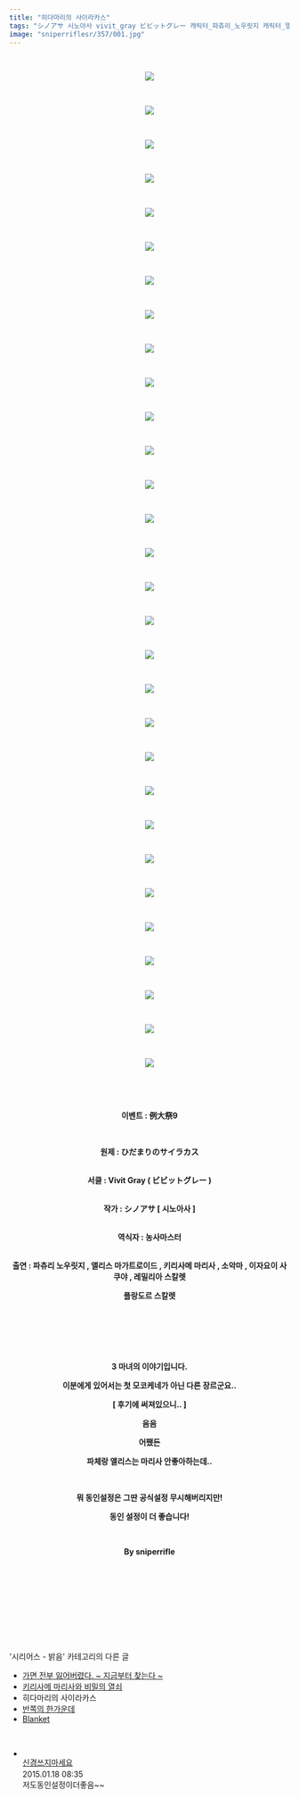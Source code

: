 ```yaml
---
title: "히다마리의 사이라카스"
tags: "シノアサ 시노아사 vivit_gray ビビットグレー 캐릭터_파츄리_노우릿지 캐릭터_앨리스_마가트로이드 캐릭터_키리사메_마리사 캐릭터_소악마 캐릭터_이자요이_사쿠야 캐릭터_레밀리아_스칼렛 캐릭터_플랑도르_스칼렛 이벤트_例大祭9 시리어스_밝음"
image: "sniperriflesr/357/001.jpg"
---
```

<div class="article">
<p style="TEXT-ALIGN: center"> </p>
<p style="TEXT-ALIGN: center"><img src="{{ site.nasurl }}/sniperriflesr/357/001.jpg"/></p>
<p style="TEXT-ALIGN: center"> </p>
<p style="TEXT-ALIGN: center"><img src="{{ site.nasurl }}/sniperriflesr/357/002.jpg"/></p>
<p style="TEXT-ALIGN: center"> </p>
<p style="TEXT-ALIGN: center"><img src="{{ site.nasurl }}/sniperriflesr/357/003.jpg"/></p>
<p style="TEXT-ALIGN: center"> </p>
<p style="TEXT-ALIGN: center"><img src="{{ site.nasurl }}/sniperriflesr/357/004.jpg"/></p>
<p style="TEXT-ALIGN: center"> </p>
<p style="TEXT-ALIGN: center"><img src="{{ site.nasurl }}/sniperriflesr/357/005.jpg"/></p>
<p style="TEXT-ALIGN: center"> </p>
<p style="TEXT-ALIGN: center"><img src="{{ site.nasurl }}/sniperriflesr/357/006.jpg"/></p>
<p style="TEXT-ALIGN: center"> </p>
<p style="TEXT-ALIGN: center"><img src="{{ site.nasurl }}/sniperriflesr/357/007.jpg"/></p>
<p style="TEXT-ALIGN: center"> </p>
<p style="TEXT-ALIGN: center"><img src="{{ site.nasurl }}/sniperriflesr/357/008.jpg"/></p>
<p style="TEXT-ALIGN: center"> </p>
<p style="TEXT-ALIGN: center"><img src="{{ site.nasurl }}/sniperriflesr/357/009.jpg"/></p>
<p style="TEXT-ALIGN: center"> </p>
<p style="TEXT-ALIGN: center"><img src="{{ site.nasurl }}/sniperriflesr/357/010.jpg"/></p>
<p style="TEXT-ALIGN: center"> </p>
<p style="TEXT-ALIGN: center"><img src="{{ site.nasurl }}/sniperriflesr/357/011.jpg"/></p>
<p style="TEXT-ALIGN: center"> </p>
<p style="TEXT-ALIGN: center"><img src="{{ site.nasurl }}/sniperriflesr/357/012.jpg"/></p>
<p style="TEXT-ALIGN: center"> </p>
<p style="TEXT-ALIGN: center"><img src="{{ site.nasurl }}/sniperriflesr/357/013.jpg"/></p>
<p style="TEXT-ALIGN: center"> </p>
<p style="TEXT-ALIGN: center"><img src="{{ site.nasurl }}/sniperriflesr/357/014.jpg"/></p>
<p style="TEXT-ALIGN: center"> </p>
<p style="TEXT-ALIGN: center"><img src="{{ site.nasurl }}/sniperriflesr/357/015.jpg"/></p>
<p style="TEXT-ALIGN: center"> </p>
<p style="TEXT-ALIGN: center"><img src="{{ site.nasurl }}/sniperriflesr/357/016.jpg"/></p>
<p style="TEXT-ALIGN: center"> </p>
<p style="TEXT-ALIGN: center"><img src="{{ site.nasurl }}/sniperriflesr/357/017.jpg"/></p>
<p style="TEXT-ALIGN: center"> </p>
<p style="TEXT-ALIGN: center"><img src="{{ site.nasurl }}/sniperriflesr/357/018.jpg"/></p>
<p style="TEXT-ALIGN: center"> </p>
<p style="TEXT-ALIGN: center"><img src="{{ site.nasurl }}/sniperriflesr/357/019.jpg"/></p>
<p style="TEXT-ALIGN: center"> </p>
<p style="TEXT-ALIGN: center"><img src="{{ site.nasurl }}/sniperriflesr/357/020.jpg"/></p>
<p style="TEXT-ALIGN: center"> </p>
<p style="TEXT-ALIGN: center"><img src="{{ site.nasurl }}/sniperriflesr/357/021.jpg"/></p>
<p style="TEXT-ALIGN: center"> </p>
<p style="TEXT-ALIGN: center"><img src="{{ site.nasurl }}/sniperriflesr/357/022.jpg"/></p>
<p style="TEXT-ALIGN: center"> </p>
<p style="TEXT-ALIGN: center"><img src="{{ site.nasurl }}/sniperriflesr/357/023.jpg"/></p>
<p style="TEXT-ALIGN: center"> </p>
<p style="TEXT-ALIGN: center"><img src="{{ site.nasurl }}/sniperriflesr/357/024.jpg"/></p>
<p style="TEXT-ALIGN: center"> </p>
<p style="TEXT-ALIGN: center"><img src="{{ site.nasurl }}/sniperriflesr/357/025.jpg"/></p>
<p style="TEXT-ALIGN: center"> </p>
<p style="TEXT-ALIGN: center"><img src="{{ site.nasurl }}/sniperriflesr/357/026.jpg"/></p>
<p style="TEXT-ALIGN: center"> </p>
<p style="TEXT-ALIGN: center"><img src="{{ site.nasurl }}/sniperriflesr/357/027.jpg"/></p>
<p style="TEXT-ALIGN: center"> </p>
<p style="TEXT-ALIGN: center"><img src="{{ site.nasurl }}/sniperriflesr/357/028.jpg"/></p>
<p style="TEXT-ALIGN: center"> </p>
<p style="TEXT-ALIGN: center"><img src="{{ site.nasurl }}/sniperriflesr/357/029.jpg"/></p>
<p style="TEXT-ALIGN: center"> </p>
<p style="TEXT-ALIGN: center"><img src="{{ site.nasurl }}/sniperriflesr/357/030.jpg"/></p>
<p style="TEXT-ALIGN: center"> </p>
<p style="TEXT-ALIGN: center"> </p>
<p style="TEXT-ALIGN: center"><strong>이벤트 : 例大祭9</strong></p>
<p style="TEXT-ALIGN: center"><strong></strong> </p>
<p style="TEXT-ALIGN: center"><strong>원제 : ひだまりのサイラカス</strong></p>
<p style="TEXT-ALIGN: center"><strong></strong><br/><strong>서클 : Vivit Gray ( ビビットグレー )</strong></p>
<p style="TEXT-ALIGN: center"><br/><strong>작가 : シノアサ [ 시노아사 ] </strong></p>
<p style="TEXT-ALIGN: center"><br/><strong>역식자 : 농사마스터</strong></p>
<p style="TEXT-ALIGN: center"><br/><strong>출연 : 파츄리 노우릿지 , 앨리스 마가트로이드 , 키리사메 마리사 , 소악마 , 이자요이 사쿠야 , 레밀리아 스칼렛</strong></p>
<p style="TEXT-ALIGN: center"><strong>플랑도르 스칼렛</strong></p>
<p style="TEXT-ALIGN: center"><strong></strong> </p>
<p style="TEXT-ALIGN: center"> </p>
<p style="TEXT-ALIGN: center"> </p>
<p style="TEXT-ALIGN: center"><strong>3 마녀의 이야기입니다.</strong></p>
<p style="TEXT-ALIGN: center"><strong>이분에게 있어서는 첫 모코케네가 아닌 다른 장르군요..</strong></p>
<p style="TEXT-ALIGN: center"><strong>[ 후기에 써져있으니.. ]</strong></p>
<p style="TEXT-ALIGN: center"><strong>음음</strong></p>
<p style="TEXT-ALIGN: center"><strong>어쨌든</strong></p>
<p style="TEXT-ALIGN: center"><strong>파체랑 앨리스는 마리사 안좋아하는데..</strong></p>
<p style="TEXT-ALIGN: center"><strong></strong> </p>
<p style="TEXT-ALIGN: center"><strong></strong><strong>뭐 동인설정은 그딴 공식설정 무시해버리지만!</strong></p>
<p style="TEXT-ALIGN: center"><strong>동인 설정이 더 좋습니다!</strong></p>
<p style="TEXT-ALIGN: center"><strong></strong> </p>
<p style="TEXT-ALIGN: center"><strong>By sniperrifle</strong></p>
<p style="TEXT-ALIGN: center"><strong></strong> </p>
<p style="TEXT-ALIGN: center"><strong></strong> </p>
<p style="TEXT-ALIGN: center"> </p>
<p style="TEXT-ALIGN: center"> </p>
</div><br/>
<div class="another">
<p>'시리어스 - 밝음' 카테고리의 다른 글</p>
<ul>
<li><a href="/2015-01-20-sniperriflesr_366">가면 전부 잃어버렸다. ~ 지금부터 찾는다 ~</a></li>
<li><a href="/2015-01-20-sniperriflesr_365">키리사메 마리사와 비밀의 열쇠</a></li>
<li>히다마리의 사이라카스</li>
<li><a href="/2015-01-17-sniperriflesr_356">반쪽의 한가운데</a></li>
<li><a href="/2015-01-17-sniperriflesr_355">Blanket</a></li>
</ul>
</div><br/>
<div class="comment" id="commentListBlock_357" style="display:block"><ul><li class="firstCmt"><div class="opinionListMenu">
<div class="icon"><img alt="" class="myicon" src="http://i1.daumcdn.net/pimg/blog/p_img/mycon/basic_2.gif"/></div>
<div class="fl">
<a class="bold" href="http://blog.daum.net/ghcjf1001" target="_blank">신경쓰지마세요 </a>
<div style="width: 1px; height: 1px; overflow: hidden; visibility: hidden; border:1px solid red">
<span id="uname765" style="display:none;">신경쓰지마세요</span>
<span id="pwd765" style="display:none;"></span>
<span id="emailblog765" name="http://blog.daum.net/ghcjf1001" style="display:none;"></span>
<span id="open765" style="display:none">Y</span>
</div>
</div>
<div class="sDateTime">2015.01.18 08:35</div>
</div>
<div class="cont" id="Text765">저도동인설정이더좋음~~</div>
<div class="contReArea" id="inWrite765" style="display:none;"></div>
</li></ul>
</div><br/>

<br/>
<p id="refer"></p>
<br/>
